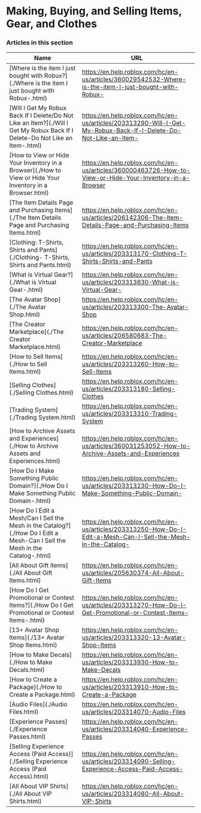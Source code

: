 # Making, Buying, and Selling Items, Gear, and Clothes  
### Articles in this section
Name|URL
-|-
[Where is the item I just bought with Robux?](./Where is the item I just bought with Robux-.html) |https://en.help.roblox.com/hc/en-us/articles/360029542532-Where-is-the-item-I-just-bought-with-Robux-
[Will I Get My Robux Back If I Delete/Do Not Like an Item?](./Will I Get My Robux Back If I Delete-Do Not Like an Item-.html) |https://en.help.roblox.com/hc/en-us/articles/203313290-Will-I-Get-My-Robux-Back-If-I-Delete-Do-Not-Like-an-Item-
[How to View or Hide Your Inventory in a Browser](./How to View or Hide Your Inventory in a Browser.html) |https://en.help.roblox.com/hc/en-us/articles/360000463726-How-to-View-or-Hide-Your-Inventory-in-a-Browser
[The Item Details Page and Purchasing Items](./The Item Details Page and Purchasing Items.html) |https://en.help.roblox.com/hc/en-us/articles/206142306-The-Item-Details-Page-and-Purchasing-Items
[Clothing: T-Shirts, Shirts and Pants](./Clothing- T-Shirts, Shirts and Pants.html) |https://en.help.roblox.com/hc/en-us/articles/203313170-Clothing-T-Shirts-Shirts-and-Pants
[What is Virtual Gear?](./What is Virtual Gear-.html) |https://en.help.roblox.com/hc/en-us/articles/203313630-What-is-Virtual-Gear-
[The Avatar Shop](./The Avatar Shop.html) |https://en.help.roblox.com/hc/en-us/articles/203313300-The-Avatar-Shop
[The Creator Marketplace](./The Creator Marketplace.html) |https://en.help.roblox.com/hc/en-us/articles/206580683-The-Creator-Marketplace
[How to Sell Items](./How to Sell Items.html) |https://en.help.roblox.com/hc/en-us/articles/203313260-How-to-Sell-Items
[Selling Clothes](./Selling Clothes.html) |https://en.help.roblox.com/hc/en-us/articles/203313180-Selling-Clothes
[Trading System](./Trading System.html) |https://en.help.roblox.com/hc/en-us/articles/203313310-Trading-System
[How to Archive Assets and Experiences](./How to Archive Assets and Experiences.html) |https://en.help.roblox.com/hc/en-us/articles/360031253052-How-to-Archive-Assets-and-Experiences
[How Do I Make Something Public Domain?](./How Do I Make Something Public Domain-.html) |https://en.help.roblox.com/hc/en-us/articles/203313230-How-Do-I-Make-Something-Public-Domain-
[How Do I Edit a Mesh/Can I Sell the Mesh in the Catalog?](./How Do I Edit a Mesh-Can I Sell the Mesh in the Catalog-.html) |https://en.help.roblox.com/hc/en-us/articles/203313250-How-Do-I-Edit-a-Mesh-Can-I-Sell-the-Mesh-in-the-Catalog-
[All About Gift Items](./All About Gift Items.html) |https://en.help.roblox.com/hc/en-us/articles/205630374-All-About-Gift-Items
[How Do I Get Promotional or Contest Items?](./How Do I Get Promotional or Contest Items-.html) |https://en.help.roblox.com/hc/en-us/articles/203313270-How-Do-I-Get-Promotional-or-Contest-Items-
[13+ Avatar Shop Items](./13+ Avatar Shop Items.html) |https://en.help.roblox.com/hc/en-us/articles/203313320-13-Avatar-Shop-Items
[How to Make Decals](./How to Make Decals.html) |https://en.help.roblox.com/hc/en-us/articles/203313930-How-to-Make-Decals
[How to Create a Package](./How to Create a Package.html) |https://en.help.roblox.com/hc/en-us/articles/203313910-How-to-Create-a-Package
[Audio Files](./Audio Files.html) |https://en.help.roblox.com/hc/en-us/articles/203314070-Audio-Files
[Experience Passes](./Experience Passes.html) |https://en.help.roblox.com/hc/en-us/articles/203314040-Experience-Passes
[Selling Experience Access (Paid Access)](./Selling Experience Access (Paid Access).html) |https://en.help.roblox.com/hc/en-us/articles/203314090-Selling-Experience-Access-Paid-Access-
[All About VIP Shirts](./All About VIP Shirts.html) |https://en.help.roblox.com/hc/en-us/articles/203314080-All-About-VIP-Shirts